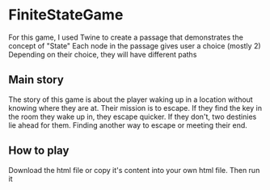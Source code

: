 # FiniteStateGame

For this game, I used Twine to create a passage that demonstrates the concept of "State"
Each node in the passage gives user a choice (mostly 2)
Depending on their choice, they will have different paths

## Main story

The story of this game is about the player waking up in a location without knowing where they are at. Their mission is to escape. If they find the key in the room they wake up in, they escape quicker. If they don't, two destinies lie ahead for them. Finding another way to escape or meeting their end.

## How to play

Download the html file or copy it's content into your own html file. Then run it
